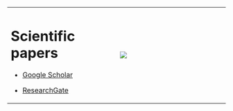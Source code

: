 <table border="0">
  <tr>
    <td width="50%">
      <h1>Scientific papers</h1>

- [Google Scholar](https://scholar.google.com/citations?user=yZvUzSoAAAAJ)

- [ResearchGate](https://www.researchgate.net/profile/Hugo-Queiroz-Abonizio)
    </td>
    <td width="50%">
      <img src="https://github-readme-stats.vercel.app/api?username=hugoabonizio&show_icons=true&title_color=fff&icon_color=79ff97&text_color=9f9f9f&bg_color=151515">
    </td>
  </tr>
</table>
